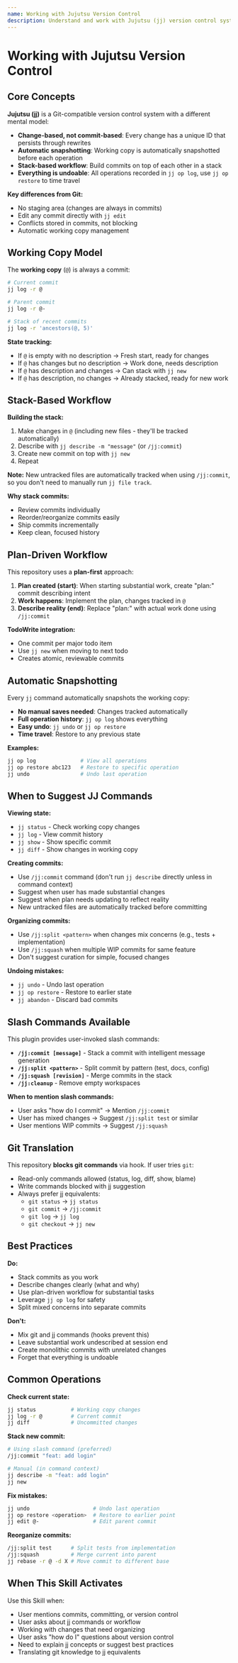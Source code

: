 ```yaml
---
name: Working with Jujutsu Version Control
description: Understand and work with Jujutsu (jj) version control system. Use when the user mentions commits, changes, version control, or working with jj repositories. Helps with stack-based commit workflows, change curation, and jj best practices.
---
```


# Working with Jujutsu Version Control

## Core Concepts

**Jujutsu (jj)** is a Git-compatible version control system with a different mental model:

- **Change-based, not commit-based**: Every change has a unique ID that persists through rewrites
- **Automatic snapshotting**: Working copy is automatically snapshotted before each operation
- **Stack-based workflow**: Build commits on top of each other in a stack
- **Everything is undoable**: All operations recorded in `jj op log`, use `jj op restore` to time travel

**Key differences from Git:**

- No staging area (changes are always in commits)
- Edit any commit directly with `jj edit`
- Conflicts stored in commits, not blocking
- Automatic working copy management

## Working Copy Model

The **working copy** (`@`) is always a commit:

```bash
# Current commit
jj log -r @

# Parent commit
jj log -r @-

# Stack of recent commits
jj log -r 'ancestors(@, 5)'
```

**State tracking:**

- If `@` is empty with no description → Fresh start, ready for changes
- If `@` has changes but no description → Work done, needs description
- If `@` has description and changes → Can stack with `jj new`
- If `@` has description, no changes → Already stacked, ready for new work

## Stack-Based Workflow

**Building the stack:**

1. Make changes in `@` (including new files - they'll be tracked automatically)
2. Describe with `jj describe -m "message"` (or `/jj:commit`)
3. Create new commit on top with `jj new`
4. Repeat

**Note:** New untracked files are automatically tracked when using `/jj:commit`, so you don't need to manually run `jj file track`.

**Why stack commits:**

- Review commits individually
- Reorder/reorganize commits easily
- Ship commits incrementally
- Keep clean, focused history

## Plan-Driven Workflow

This repository uses a **plan-first** approach:

1. **Plan created (start)**: When starting substantial work, create "plan:" commit describing intent
2. **Work happens**: Implement the plan, changes tracked in `@`
3. **Describe reality (end)**: Replace "plan:" with actual work done using `/jj:commit`

**TodoWrite integration:**

- One commit per major todo item
- Use `jj new` when moving to next todo
- Creates atomic, reviewable commits

## Automatic Snapshotting

Every `jj` command automatically snapshots the working copy:

- **No manual saves needed**: Changes tracked automatically
- **Full operation history**: `jj op log` shows everything
- **Easy undo**: `jj undo` or `jj op restore`
- **Time travel**: Restore to any previous state

**Examples:**

```bash
jj op log              # View all operations
jj op restore abc123   # Restore to specific operation
jj undo                # Undo last operation
```

## When to Suggest JJ Commands

**Viewing state:**

- `jj status` - Check working copy changes
- `jj log` - View commit history
- `jj show` - Show specific commit
- `jj diff` - Show changes in working copy

**Creating commits:**

- Use `/jj:commit` command (don't run `jj describe` directly unless in command context)
- Suggest when user has made substantial changes
- Suggest when plan needs updating to reflect reality
- New untracked files are automatically tracked before committing

**Organizing commits:**

- Use `/jj:split <pattern>` when changes mix concerns (e.g., tests + implementation)
- Use `/jj:squash` when multiple WIP commits for same feature
- Don't suggest curation for simple, focused changes

**Undoing mistakes:**

- `jj undo` - Undo last operation
- `jj op restore` - Restore to earlier state
- `jj abandon` - Discard bad commits

## Slash Commands Available

This plugin provides user-invoked slash commands:

- **`/jj:commit [message]`** - Stack a commit with intelligent message generation
- **`/jj:split <pattern>`** - Split commit by pattern (test, docs, config)
- **`/jj:squash [revision]`** - Merge commits in the stack
- **`/jj:cleanup`** - Remove empty workspaces

**When to mention slash commands:**

- User asks "how do I commit" → Mention `/jj:commit`
- User has mixed changes → Suggest `/jj:split test` or similar
- User mentions WIP commits → Suggest `/jj:squash`

## Git Translation

This repository **blocks git commands** via hook. If user tries `git`:

- Read-only commands allowed (status, log, diff, show, blame)
- Write commands blocked with jj suggestion
- Always prefer jj equivalents:
  - `git status` → `jj status`
  - `git commit` → `/jj:commit`
  - `git log` → `jj log`
  - `git checkout` → `jj new`

## Best Practices

**Do:**

- Stack commits as you work
- Describe changes clearly (what and why)
- Use plan-driven workflow for substantial tasks
- Leverage `jj op log` for safety
- Split mixed concerns into separate commits

**Don't:**

- Mix git and jj commands (hooks prevent this)
- Leave substantial work undescribed at session end
- Create monolithic commits with unrelated changes
- Forget that everything is undoable

## Common Operations

**Check current state:**

```bash
jj status           # Working copy changes
jj log -r @         # Current commit
jj diff             # Uncommitted changes
```

**Stack new commit:**

```bash
# Using slash command (preferred)
/jj:commit "feat: add login"

# Manual (in command context)
jj describe -m "feat: add login"
jj new
```

**Fix mistakes:**

```bash
jj undo                    # Undo last operation
jj op restore <operation>  # Restore to earlier point
jj edit @-                 # Edit parent commit
```

**Reorganize commits:**

```bash
/jj:split test      # Split tests from implementation
/jj:squash          # Merge current into parent
jj rebase -r @ -d X # Move commit to different base
```

## When This Skill Activates

Use this Skill when:

- User mentions commits, committing, or version control
- User asks about jj commands or workflow
- Working with changes that need organizing
- User asks "how do I" questions about version control
- Need to explain jj concepts or suggest best practices
- Translating git knowledge to jj equivalents
